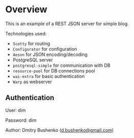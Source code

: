 # Overview

This is an example of a REST JSON server for simple blog.

Technologies used:

* `Scotty` for routing
* `Configurator` for configuration
* `Aeson` for JSON encoding/decoding
* PostgreSQL server
* `postgresql-simple` for communication with DB
* `resource-pool` for DB connections pool
* `wai-extra` for basic authentication
* `Warp` as webserver

## Authentication
User: dim

Password: dim

Author: Dmitry Bushenko (d.bushenko@gmail.com)